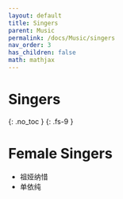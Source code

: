 ```yaml
---
layout: default
title: Singers
parent: Music
permalink: /docs/Music/singers
nav_order: 3
has_children: false
math: mathjax
---
```


# Singers
{: .no_toc }
{: .fs-9 }

<!-- {: .no_toc } -->
# Female Singers
- 祖娅纳惜 
- 单依纯